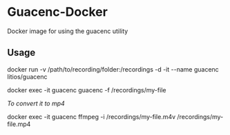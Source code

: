 # Guacenc-Docker
Docker image for using the guacenc utility


## Usage 
docker run -v /path/to/recording/folder:/recordings -d -it --name guacenc litios/guacenc

docker exec -it guacenc guacenc -f /recordings/my-file

*To convert it to mp4*

docker exec -it guacenc ffmpeg -i /recordings/my-file.m4v /recordings/my-file.mp4
